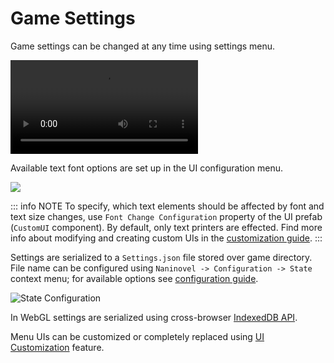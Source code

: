 # Game Settings

Game settings can be changed at any time using settings menu.

![](https://i.gyazo.com/8ef1044cb0b8429298af05e6275ff14d.mp4)

Available text font options are set up in the UI configuration menu.

![](https://i.gyazo.com/4a06d2baf086175b168eb284e1f5955f.png)

::: info NOTE
To specify, which text elements should be affected by font and text size changes, use `Font Change Configuration` property of the UI prefab (`CustomUI` component). By default, only text printers are effected. Find more info about modifying and creating custom UIs in the [customization guide](/guide/user-interface#ui-customization).
:::

Settings are serialized to a `Settings.json` file stored over game directory. File name can be configured using `Naninovel -> Configuration -> State` context menu; for available options see [configuration guide](/guide/configuration#state).

![State Configuration](https://i.gyazo.com/606bb86f6cac2cc2275ca8912f2e6d17.png)

In WebGL settings are serialized using cross-browser [IndexedDB API](https://en.wikipedia.org/wiki/Indexed_Database_API).

Menu UIs can be customized or completely replaced using [UI Customization](/guide/user-interface#ui-customization) feature.
